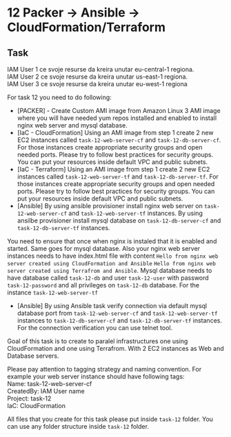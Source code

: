 # 12 Packer -> Ansible -> CloudFormation/Terraform

## Task 

IAM User 1 ce svoje resurse da kreira unutar eu-central-1 regiona.  
IAM User 2 ce svoje resurse da kreira unutar us-east-1 regiona.  
IAM User 3 ce svoje resurse da kreira unutar eu-west-1 regiona

For task 12 you need to do following:

*   \[PACKER\] - Create Custom AMI image from Amazon Linux 3 AMI image where you will have needed yum repos installed and enabled to install nginx web server and mysql database.
*   \[IaC - CloudFormation\] Using an AMI image from step 1 create 2 new EC2 instances called `task-12-web-server-cf` and `task-12-db-server-cf`. For those instances create appropriate security groups and open needed ports. Please try to follow best practices for security groups. You can put your resources inside default VPC and public subnets.
*   \[IaC - Terraform\] Using an AMI image from step 1 create 2 new EC2 instances called `task-12-web-server-tf` and `task-12-db-server-tf`. For those instances create appropriate security groups and open needed ports. Please try to follow best practices for security groups. You can put your resources inside default VPC and public subnets.
*   \[Ansible\] By using ansible provisioner install nginx web server on `task-12-web-server-cf` and `task-12-web-server-tf` instances. By using ansilbe provisioner install mysql database on `task-12-db-server-cf` and `task-12-db-server-tf` instances.

You need to ensure that once when nginx is instaled that it is enabled and started. Same goes for mysql database. Also your nginx web server instances needs to have index.html file with content `Hello from nginx web server created using CloudFormation and Ansible` `Hello from nginx web server created using Terrafrom and Ansible`. Mysql database needs to have database called `task-12-db` and user `task-12-user` with password `task-12-password` and all privileges on `task-12-db` database. For the instance `task-12-web-server-tf`

*   \[Ansible\] By using Ansible task verify connection via default mysql database port from `task-12-web-server-cf` and `task-12-web-server-tf` instances to `task-12-db-server-cf` and `task-12-db-server-tf` instances. For the connection verification you can use telnet tool.

Goal of this task is to create to paralel infrastructures one using CloudFormation and one using Terrafrom. With 2 EC2 instances as Web and Database servers.

Please pay attention to tagging strategy and naming convention. For example your web server instance should have following tags:  
Name: task-12-web-server-cf  
CreatedBy: IAM User name  
Project: task-12  
IaC: CloudFormation

All files that you create for this task please put inside `task-12` folder. You can use any folder structure inside `task-12` folder.

## 